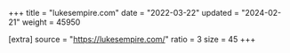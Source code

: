 +++
title = "lukesempire.com"
date = "2022-03-22"
updated = "2024-02-21"
weight = 45950

[extra]
source = "https://lukesempire.com/"
ratio = 3
size = 45
+++
